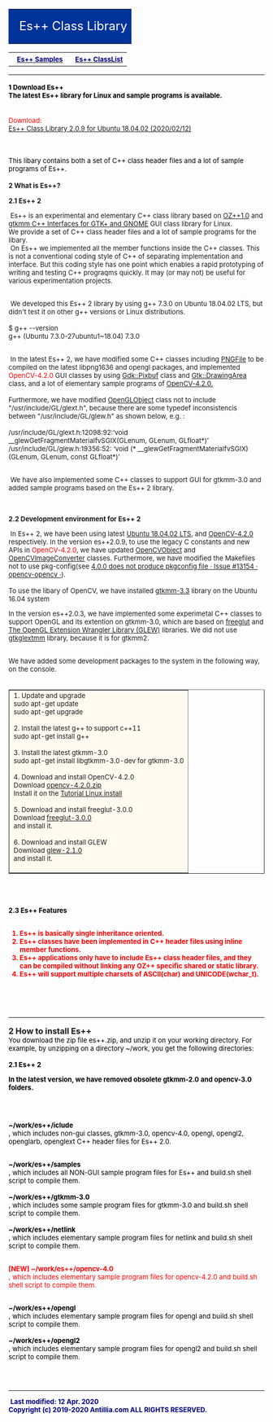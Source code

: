 
<html>
<head>
<!--
<meta name="viewport" content="width=device-width, initial-scale=1.0">
<meta http-equiv="Content-Type" content="text/html; charset=UTF-8">
<meta name="description"
 content="ES++, es++,OZ++, oz++, OZ++1.0, OZ++2.0, OpenGL, Netlink++, Motif++,Class Library for Linux, Free C++ class library for Linux is available.">
 
<meta name="keywords"
         content="Es++; es++;OZ++; oz++; OZ++1.0; OZ++2.0; OpenGL;Netlink++; Motif++; Linux Class Library; C++ Class Library; Object Oriented Programming;C++">

<meta name="Author" content="Tom Atlan">
<meta http-equiv="Pragma:" content="no-cache">

-->


<style type="text/css">
body {
    color: #00; background: #FFF;
    margin-left:0; margin-right:0;
    margin-top:0;
	margin-bottom:0;
    font-family: arial,verdana,helvetica,tahoma,sans-serif; 
}
a:link { color: "#003344"}
a:hover {color:"red"}
a:visited { color: #72f; background:#fff}    

td.left a:link { color: "#003344"}
td.left a:hover {color:"red"}
td.left a:visited { color: #003344 ; background: #ddeeff}

td {
  word-wrap:break-word;
}
<!-- 
@media (max-width: 480px) {
  img{
    max-width: 95%;
    height: auto;
  }
}
</style>

<script type="text/javascript">
function confirmation(message, url) {
  if(window.confirm(message)){
    location.href = url + ".zip"; 
  } else{
      //window.alert('Canceled');
  }
}
</script>
-->

<!--
#00eecc }
 -->
 <!--
<title>
Antillia.com
</title>
</head>

<body bgcolor="white" topmargin="0" leftmargin="0">
<table cellpadding="3"  border="0" width="100%" cellspacing="0" >
<tr align="left">
<td bgcolor="#003344" align="middle" background='../images/solarsystem.jpg' >

<font size=6 color ="white" >

&nbsp;&nbsp;Welcome to Software Laboratory of Antillia.com.<br>
&nbsp;&nbsp;&nbsp;&nbsp;Future Windows and Linux Programming<br>
</font>
</td>
</table>
-->
<!-- Right Begin -->
<!--
================================================================================================
-->

<br clear="all">

 
<TABLE CELLSPACING="0" CELLPADDING="4" BORDER="0" WIDTH="100%">
<TR>
<TD COLSPAN="3" HEIGHT="20" VALIGN="MIDDLE" BGCOLOR="#003399">

<!--
<TD COLSPAN="3" HEIGHT="20" VALIGN="MIDDLE" BGCOLOR="darkgreen">
-->
<FONT size="5" 
COLOR="#ffffff" SIZE="-1">&nbsp;&nbsp;Es++ Class Library
</FONT></TD>
</TR></TABLE>

<!-- Top anchors begin -->

<table cellpadding="4"  border="0"  cellspacing="4"><tr>
<!--
<td class="left">
&nbsp;
<a href="../index.html">
<font size =2 color="navy">
<b> Home</b>
</font>
</a>
&nbsp;
</td>
-->
<td  class ="left">
&nbsp;
<a href="http://www.antillia.com/es++/samples.html">
<font size=2 color="navy"><b>Es++ Samples
</b>
</font>
</a>
</td>
<td  class ="left">
&nbsp;
<a href="http://www.antillia.com/es++/classlist.html">
<font size=2 color="navy">
<b>Es++ ClassList
</b>
</font>
</a>
</td>
</tr>
</table>


<!-- Top anchors end -->

<!--
<font size = 2 color="red">
<b>
<li>25 Mar 2001:Added chapter 5.
</b>
</font>
-->
<font size = 3 color="black">
<hr noshade color ="gray">

<b>

<b>
<font size=2>
1 Download Es++<br>
</b>
</font>

<font size=2>
The latest Es++ library for Linux and sample programs is available. 
</font>

</b>
<br><br>
<!--
<b>
<li><a href="./es++2.0.3.zip">
Es++ Class Library 2.0.3 for Ubuntu 16.04 64 
</font>
</a><font size=2>(es++2.0.5.zip:</font><font color="red" size=2> #2018.08.21</font>)</li><br>
-->

<font color="red" size=2>

Download:<br>
<a href="http://www.antillia.com/es++/es++2.0.9.zip">
Es++ Class Library 2.0.9 for Ubuntu 18.04.02 (2020/02/12)</a>

</font>
<br>
</b>
</font>
<!--
<font size=2>
<li><a href="./es++1.0.2.zip">
Deprecated: Es++ Class Library 1.0.2 for Ubuntu 14.04 and OpenCV 2.8
</font>
</a><font size=2>(es++1.0.2.zip:</font><font color="red" size=2> #2017.07.26</font>)</li>
-->
<font color="black" size=2>

This libary contains both a set of C++ class header files and a lot of sample programs of Es++. <br>
</font>
<br>
<font size=2>
<b>
2 What is Es++? <br>
</b>
</font>

<font size=2>
<b>2.1 Es++ 2</b>
<br>

&nbsp;Es++ is an experimental and elementary C++ class library based on <a href="http://www.antillia.com/oz++/library.html">OZ++1.0</a>
 and <a href="https://www.gtkmm.org/en/">gtkmm C++ Interfaces for GTK+ and GNOME</a> GUI class library
for Linux.<br>
We provide a set of C++ class header files and a lot of sample programs for the libary.<br>
&nbsp;On Es++ we implemented all the member functions inside the C++ classes. 
This is not a conventional coding style of C++ of separating implementation and interface.
 But this coding style has one point which enables a rapid prototyping of writing and testing C++ prograqms quickly. 
 It may (or may not) be useful for various experimentation projects.
<br>
<br> 

&nbsp;We developed this Es++ 2 library by using g++ 7.3.0 on Ubuntu 18.04.02 LTS, but
 didn't test it on other g++ versions or Linux distributions.<br><br> 
$ g++ --version<br>
g++ (Ubuntu 7.3.0-27ubuntu1~18.04) 7.3.0<br>
<br>

&nbsp;In the latest Es++ 2, we have modified some C++ classes including <a href="./classes/es++/PNGFile.html">PNGFile</a> to be compiled on the latest libpng1636
and opengl packages, and implemented <font color="red">OpenCV-4.2.0</font> GUI classes by using
 <a href="https://developer.gnome.org/gtkmm/stable/classGdk_1_1Pixbuf.html">Gdk::Pixbuf</a> class 
 and <a href="https://developer.gnome.org/gtkmm/stable/classGtk_1_1DrawingArea.html"> Gtk::DrawingArea</a> class,
 and a lot of elementary sample programs of <a href="http://opencv.org/releases.html">OpenCV-4.2.0.</a><br>
 <br>
Furthermore, we have modified <a href="./classes/opengl/OpenGLObject.html">OpenGLObject</a> class not to include "/usr/include/GL/glext.h", because
there are some typedef inconsistencis between "/usr/include/GL/glew.h" as shown below, e.g. :<br>
<br>
/usr/include/GL/glext.h:12098:92:‘void __glewGetFragmentMaterialfvSGIX(GLenum, GLenum, GLfloat*)’ <br>
/usr/include/GL/glew.h:19356:52: ‘void (* __glewGetFragmentMaterialfvSGIX)(GLenum, GLenum, const GLfloat*)’<br>
<br>

&nbsp;We have also implemented some C++ classes to support GUI for gtkmm-3.0 and added 
sample programs based on the Es++ 2 library.<br>
 <br>
<br>


<font size=2>
<b>
2.2 Development environment for Es++ 2<br>
</b>
</font>
<font size=2>

&nbsp;In Es++ 2, we have been using latest <a href="https://www.ubuntu.com/download/desktop">Ubuntu 18.04.02 LTS</a>,
and <a href="http://docs.opencv.org/4.0.1/">OpenCV-4.2.0</a> respectively.
In the version es++2.0.9, to use the legacy C constants and new APIs in <font color="red">OpenCV-4.2.0</font>, we have updated
<a href="./classes/opencv-4.0/OpenCVObject.html">OpenCVObject</a> and <a href="./classes/opencv-4.0/OpenCVImageConverter.html">OpenCVImageConverter</a> classes.
 Furthermore, we have modified the Makefiles not to use pkg-config(see <a href="https://github.com/opencv/opencv/issues/13154">4.0.0 does not produce pkgconfig file · Issue #13154 · opencv-opencv ·</a>).<br>
<br>To use the libary of OpenCV, we have installed <a href="https://launchpad.net/ubuntu/trusty/+package/libgtkmm-3.0-dev">gtkmm-3.3</a> library on the Ubuntu 16.04 system

In the version es++2.0.3, we have implemented some experimetal C++ classes to support OpenGL and its extention on gtkmm-3.0, 
which are based on <a href="http://freeglut.sourceforge.net/">freeglut</a>
and <a href="http://glew.sourceforge.net/">The OpenGL Extension Wrangler Library (GLEW)</a> libraries.
We did not use <a href="https://github.com/GNOME/gtkglextmm/blob/master/gtkglextmm.spec.in">gtkglextmm</a> library, because it is for gtkmm2.
<br><br>

We have added some development packages to the system in the following way, on the console.<br>
<br>

<table cellpadding="4"  width="98%" border=1 style='border-collapse: collapse;'>
<tr>
<td bgcolor='floralwhite'>
<font size=2>
1. Update and upgrade<br> 
sudo apt-get update<br>
sudo apt-get upgrade<br>
<br>
2. Install the latest g++ to support c++11<br>
sudo apt-get install g++<br>
<br>
3. Install the latest gtkmm-3.0<br>
sudo apt-get install libgtkmm-3.0-dev for gtkmm-3.0<br>
<br>
4. Download and install OpenCV-4.2.0<br>
 Download <a href="https://github.com/opencv/opencv/archive/4.2.0.zip">opencv-4.2.0.zip</a><br>
 Install it on the <a href="http://docs.opencv.org/master/d7/d9f/tutorial_linux_install.html">Tutorial Linux install</a><br>
<br>
5. Download and install freeglut-3.0.0<br>
Download <a href="http://prdownloads.sourceforge.net/freeglut/freeglut-3.0.0.tar.gz?download">freeglut-3.0.0</a><br>
 and install it.<br>
 <br>
6. Download and install GLEW<br>
Download <a href="https://sourceforge.net/projects/glew/files/glew/2.1.0/">glew-2.1.0</a><br>
 and install it.<br>
 <br>

</font>
</td></tr>
</table>
<br>
<br>
<font size=2>
<b>
<br>
<font size=2 color="black">
<b>2.3 Es++ Features<br>
</font>
</b>
<font size=2 color="red">
<br>
 
 1. Es++ is basically single inheritance oriented.<br>
 2. Es++ classes have been implemented in C++ header files using inline member functions.<br>
 3. Es++ applications only have to include Es++ class header files, and they can be compiled without linking any OZ++ specific shared or static library.<br>
 4. Es++ will support multiple charsets of ASCII(char) and UNICODE(wchar_t).<br>
 
</font>
<br>

<font size=2>
<br>
<br>
<font size=3>

<hr noshade color = "gray">
<b>
2 How to install Es++ <br>
</b>
</b>
<font size=2 color="black">
You download the zip file es++.zip, and unzip it on your working directory. For example, 
by unzipping on a directory ~/work, you get the following directories:
<br>
<!--
<pre>
-->
<br><b>
2.1 Es++ 2<br>

In the latest version, we have removed obsolete gtkmm-2.0 and opencv-3.0 folders.

</b><br><br>

<b>~/work/es++/iclude </b><br>
, which includes non-gui classes, gtkmm-3.0, opencv-4.0, opengl, opengl2, openglarb, openglext C++ header files for Es++ 2.0.<br>
<br>

<b>~/work/es++/samples</b><br>
, which includes all NON-GUI sample program files for Es++ and build.sh shell script to compile them.
<br>
<br>
<b>~/work/es++/gtkmm-3.0</b><br>
, which includes some sample program files for gtkmm-3.0 and build.sh shell script to compile them.
<br>
<br>
<b>~/work/es++/netlink</b><br>
, which includes elementary sample program files for netlink and build.sh shell script to compile them.
<br>

<br>

<font size=2 color="red">
<b>[NEW] ~/work/es++/opencv-4.0</b><br>
, which includes elementary sample program files for <font color="red">opencv-4.2.0</font> and build.sh shell script to compile them.
</font>
<br>
<br>

<b>~/work/es++/opengl</b><br>
, which includes elementary sample program files for opengl and build.sh shell script to compile them.
<br>
<br>
<b>~/work/es++/opengl2</b><br>
, which includes elementary sample program files for opengl2 and build.sh shell script to compile them.
<br>
<br>

<br>


<!-- bottom anchors end -->
<!--
<font size= 2 >
<hr noshade color = "lightgray">
<b>
Last modified: 21 Aug. 2018 
</b>
</font>
-->

<!-- Right End -->

<!--
================================================================================================
-->

</td>

</tr>
</table>

<font size = 2 color = "navy" >
<hr noshade color="navy">
&nbsp;<b>Last modified: 12 Apr. 2020</b>
</font>
<br>
<font color = "navy" size ="2">
<b>
Copyright (c) 2019-2020  Antillia.com ALL RIGHTS RESERVED. 
</b>
</font>
</body>
</html>

